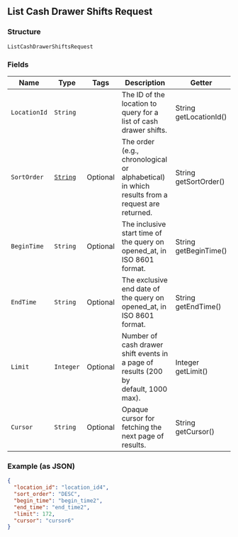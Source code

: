 ## List Cash Drawer Shifts Request

### Structure

`ListCashDrawerShiftsRequest`

### Fields

| Name | Type | Tags | Description | Getter |
|  --- | --- | --- | --- | --- |
| `LocationId` | `String` |  | The ID of the location to query for a list of cash drawer shifts. | String getLocationId() |
| `SortOrder` | [`String`](/doc/models/sort-order.md) | Optional | The order (e.g., chronological or alphabetical) in which results from a request are returned. | String getSortOrder() |
| `BeginTime` | `String` | Optional | The inclusive start time of the query on opened_at, in ISO 8601 format. | String getBeginTime() |
| `EndTime` | `String` | Optional | The exclusive end date of the query on opened_at, in ISO 8601 format. | String getEndTime() |
| `Limit` | `Integer` | Optional | Number of cash drawer shift events in a page of results (200 by<br>default, 1000 max). | Integer getLimit() |
| `Cursor` | `String` | Optional | Opaque cursor for fetching the next page of results. | String getCursor() |

### Example (as JSON)

```json
{
  "location_id": "location_id4",
  "sort_order": "DESC",
  "begin_time": "begin_time2",
  "end_time": "end_time2",
  "limit": 172,
  "cursor": "cursor6"
}
```

